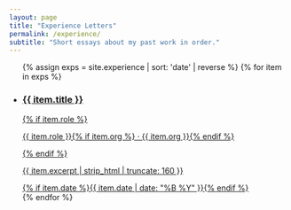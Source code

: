 ```yaml
---
layout: page
title: "Experience Letters"
permalink: /experience/
subtitle: "Short essays about my past work in order."
---
```


<ul class="card-list">
  {% assign exps = site.experience | sort: 'date' | reverse %}
  {% for item in exps %}
    <li class="card">
      <a class="card-link" href="{{ item.url | relative_url }}">
        <h3 class="card-title">{{ item.title }}</h3>
        {% if item.role %}<p class="card-meta">{{ item.role }}{% if item.org %} · {{ item.org }}{% endif %}</p>{% endif %}
        <p class="card-excerpt">{{ item.excerpt | strip_html | truncate: 160 }}</p>
        <span class="card-date">{% if item.date %}{{ item.date | date: "%B %Y" }}{% endif %}</span>
      </a>
    </li>
  {% endfor %}
</ul>
